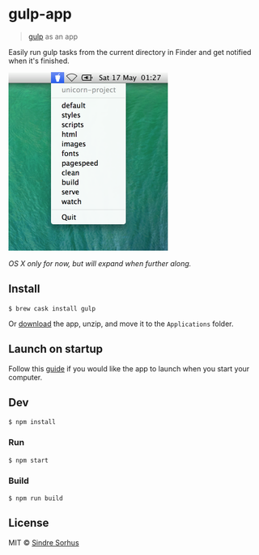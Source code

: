 # gulp-app

> [gulp](https://github.com/gulpjs/gulp) as an app

Easily run gulp tasks from the current directory in Finder and get notified when it's finished.

<img src="media/screenshot.png" width="315">

*OS X only for now, but will expand when further along.*


## Install

```
$ brew cask install gulp
```

Or [download](https://github.com/sindresorhus/gulp-app/releases) the app, unzip, and move it to the `Applications` folder.


## Launch on startup

Follow this [guide](https://github.com/sindresorhus/guides/blob/master/launch-app-on-startup-osx.md) if you would like the app to launch when you start your computer.


## Dev

```
$ npm install
```

### Run

```
$ npm start
```

### Build

```
$ npm run build
```


## License

MIT © [Sindre Sorhus](http://sindresorhus.com)
